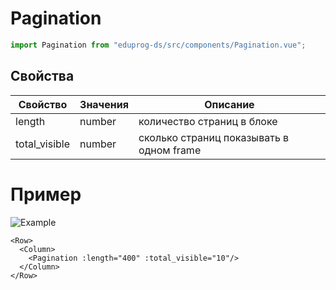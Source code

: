 # Pagination

```js
import Pagination from "eduprog-ds/src/components/Pagination.vue";
```

## Свойства

| Свойство | Значения                  | Описание                                |
| -------- | ------------------------- | --------------------------------------- |
| length | number                    | количество страниц в блоке                      |
| total_visible     | number | сколько страниц показывать в одном frame                            |

# Пример

![Example](https://i.imgur.com/hey9vbg.gif)

```vue
<Row>
  <Column>
    <Pagination :length="400" :total_visible="10"/>
  </Column>
</Row>
```
